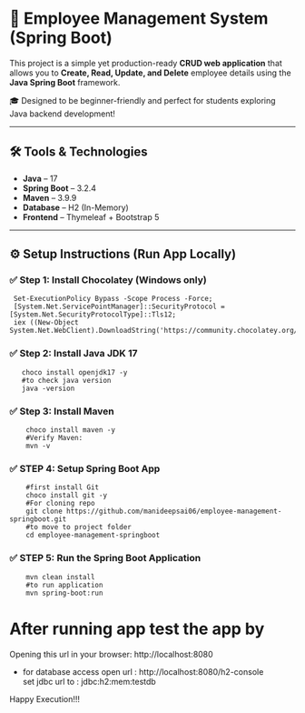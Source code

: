 # 🚀 Employee Management System (Spring Boot)

This project is a simple yet production-ready **CRUD web application** that allows you to **Create, Read, Update, and Delete** employee details using the **Java Spring Boot** framework.

🎓 Designed to be beginner-friendly and perfect for students exploring Java backend development!

---

## 🛠️ Tools & Technologies

- **Java** – 17  
- **Spring Boot** – 3.2.4  
- **Maven** – 3.9.9  
- **Database** – H2 (In-Memory)  
- **Frontend** – Thymeleaf + Bootstrap 5

---

## ⚙️ Setup Instructions (Run App Locally)

### ✅ Step 1: Install Chocolatey (Windows only)

     Set-ExecutionPolicy Bypass -Scope Process -Force;  
     [System.Net.ServicePointManager]::SecurityProtocol = [System.Net.SecurityProtocolType]::Tls12;  
     iex ((New-Object System.Net.WebClient).DownloadString('https://community.chocolatey.org/install.ps1'))

### ✅ Step 2: Install Java JDK 17
     
       choco install openjdk17 -y
       #to check java version
       java -version

### ✅ Step 3: Install Maven

        choco install maven -y
        #Verify Maven:
        mvn -v    
        
### ✅ STEP 4: Setup Spring Boot App

        #first install Git
        choco install git -y
        #For cloning repo
        git clone https://github.com/manideepsai06/employee-management-springboot.git
        #to move to project folder
        cd employee-management-springboot

### ✅ STEP 5: Run the Spring Boot Application

        mvn clean install 
        #to run application
        mvn spring-boot:run

# After running app test the app by
Opening this url in your browser: http://localhost:8080  
- for database access open url : http://localhost:8080/h2-console  
  set jdbc url to : jdbc:h2:mem:testdb

Happy Execution!!!
